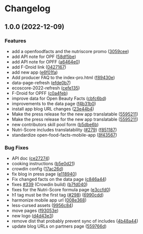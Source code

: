 # Changelog

## 1.0.0 (2022-12-09)


### Features

* add a openfoodfacts and the nutriscore promo ([3059cee](https://github.com/danizavtz/openfoodfacts-web/commit/3059cee108abf5c35c9c6658efca627650f22456))
* add API note for OPF ([58df5be](https://github.com/danizavtz/openfoodfacts-web/commit/58df5be91b7499d4582d8f7d086562a144137897))
* add API note for OPFF ([a6464e0](https://github.com/danizavtz/openfoodfacts-web/commit/a6464e09f66dc23adef61dfa2a9bd1ee0f439ec4))
* add F-Droid link ([0427167](https://github.com/danizavtz/openfoodfacts-web/commit/0427167518028c60dedd7a6685959fef14faa556))
* add new app ([e6f01fa](https://github.com/danizavtz/openfoodfacts-web/commit/e6f01fa493aeda13d8c57b779329b9e31a92fd78))
* Add producer FAQ to the index-pro.html ([f89430e](https://github.com/danizavtz/openfoodfacts-web/commit/f89430e1800f8c3dba8375d3ba40ff200ddc2f74))
* data-page-refresh ([efde0b7](https://github.com/danizavtz/openfoodfacts-web/commit/efde0b709c94cf47a327c1d6360594e3c03f46d5))
* ecoscore-2022-refresh ([cefe135](https://github.com/danizavtz/openfoodfacts-web/commit/cefe13529384d0108f0de3d7f463511a240d0f3d))
* F-Droid for OPFF ([c0a4feb](https://github.com/danizavtz/openfoodfacts-web/commit/c0a4febe1dc87a9d7558ee21aa27baca08f395c4))
* improve data for Open Beauty Facts ([cbfc6bd](https://github.com/danizavtz/openfoodfacts-web/commit/cbfc6bd906581cd0253c05de1cdc16ee1d4c4cde))
* improvements to the data page ([f4b31b0](https://github.com/danizavtz/openfoodfacts-web/commit/f4b31b05d2f692975a7622db58259de6d32c89b8))
* install app blog URL changes ([23e44b4](https://github.com/danizavtz/openfoodfacts-web/commit/23e44b41841c16b2019a50419415685bd1556ea3))
* Make the press release for the new app translatable ([5595211](https://github.com/danizavtz/openfoodfacts-web/commit/5595211df781f4ae3c38a90c6ad0f50ec6927192))
* Make the press release for the new app translatable ([5595211](https://github.com/danizavtz/openfoodfacts-web/commit/5595211df781f4ae3c38a90c6ad0f50ec6927192))
* new contributors skill pool form ([b5dbe6b](https://github.com/danizavtz/openfoodfacts-web/commit/b5dbe6be63ce390faa274744f92b5316782b7cc8))
* Nutri-Score includes translatability ([#279](https://github.com/danizavtz/openfoodfacts-web/issues/279)) ([f851187](https://github.com/danizavtz/openfoodfacts-web/commit/f851187c15dc6edcc73c61bc7bcd0b9812a238dc))
* standardize open-food-facts-mobile-app ([8f43567](https://github.com/danizavtz/openfoodfacts-web/commit/8f43567e2cd33aac579db4168e340391f95efd4e))


### Bug Fixes

* API doc ([ce27274](https://github.com/danizavtz/openfoodfacts-web/commit/ce27274740604a1046fe063b3c07a39762fc40c1))
* cooking instructions ([b5e0d21](https://github.com/danizavtz/openfoodfacts-web/commit/b5e0d2146ad0bb5735f742f1746c4d45c12d1c2d))
* crowdin config ([17ac26d](https://github.com/danizavtz/openfoodfacts-web/commit/17ac26d7b886f1a3084713e00b679011b036afba))
* fix blog in press page ([e118940](https://github.com/danizavtz/openfoodfacts-web/commit/e118940edace4cf2547ea4cb59080674d2ea74be))
* Fix changed facts on the data page ([c846a44](https://github.com/danizavtz/openfoodfacts-web/commit/c846a44c6098ff8e56ff683e616140a57374b57f))
* fixes [#339](https://github.com/danizavtz/openfoodfacts-web/issues/339) (Crowdin build) ([b7fd040](https://github.com/danizavtz/openfoodfacts-web/commit/b7fd040a41208848f260b9af38866433626a6e0b))
* fixes for the Nutri-Score formula page ([e3ccfd0](https://github.com/danizavtz/openfoodfacts-web/commit/e3ccfd097a512b040fe14b386e352f3494af2497))
* h1 tag must be the first tag ([#298](https://github.com/danizavtz/openfoodfacts-web/issues/298)) ([6990cdd](https://github.com/danizavtz/openfoodfacts-web/commit/6990cdd606cab6e6fce95ed88a290bfda3f75c39))
* harmonize mobile app url ([008e368](https://github.com/danizavtz/openfoodfacts-web/commit/008e368712091a1f0600e5707d60833034760377))
* less-cursed assets ([9956c84](https://github.com/danizavtz/openfoodfacts-web/commit/9956c84592dc7598b9a01465b995d21dae62ff2d))
* move pages ([f93053e](https://github.com/danizavtz/openfoodfacts-web/commit/f93053ec21e9e0a29d307cf7bc8bb18437afe1d3))
* new logo ([d4d43e3](https://github.com/danizavtz/openfoodfacts-web/commit/d4d43e32c85fe147c272a9865af1c0c700dcfef7))
* remove dist that probably prevent sync of includes ([4b48a44](https://github.com/danizavtz/openfoodfacts-web/commit/4b48a44bc277a302add8b7c6b2fb0412a34e1791))
* update blog URLs on partners page ([559766d](https://github.com/danizavtz/openfoodfacts-web/commit/559766d775ecb7e2450f6e18870f5fe98ee99e79))
